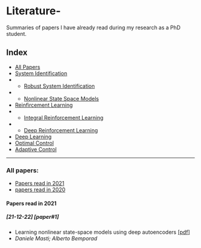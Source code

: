 # Literature-
Summaries of papers I have already read during my research as a PhD student.

## Index
- [All Papers](#all-papers)
- [System Identification](#system-identification)
- - [Robust System Identification](#robust-system-identification)
- - [Nonlinear State Space Models](#nonlinear-state-space-modles)
- [Reinfircement Learning](#reinforcement-learning)
- - [Integral Reinforcement Learning](#integral-reinforcement-learning)
- - [Deep Reinforcement Learning](#deep-reinforcement-learning)
- [Deep Learning](Deep-learning)
- [Optimal Control](#optimal-control)
- [Adaptive Control](#daptive-control)

****

### All papers:

- [Papers read in 2021](#papers-read-in-2021)
- [papers read in 2020](#papers-read-in-2021)

#### Papers read in 2021 

##### [21-12-22] [paper#1]
- Learning nonlinear state-space models using deep autoencoders
[[pdf]](https://ieeexplore.ieee.org/document/8619475)
- *Daniele Masti; Alberto Bemporad*
